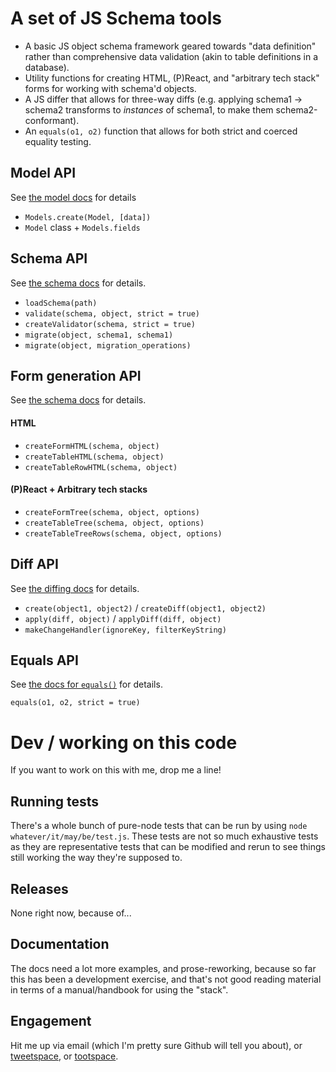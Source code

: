 # A set of JS Schema tools

- A basic JS object schema framework geared towards "data definition" rather than comprehensive data validation (akin to table definitions in a database).
- Utility functions for creating HTML, (P)React, and "arbitrary tech stack" forms for working with schema'd objects.
- A JS differ that allows for three-way diffs (e.g. applying schema1 → schema2 transforms to _instances_ of schema1, to make them schema2-conformant).
- An `equals(o1, o2)` function that allows for both strict and coerced equality testing.

## Model API

See [the model docs](./models/README.md) for details

- `Models.create(Model, [data])`
- `Model` class + `Models.fields`

## Schema API

See [the schema docs](./schema/README.md) for details.

- `loadSchema(path)`
- `validate(schema, object, strict = true)`
- `createValidator(schema, strict = true)`
- `migrate(object, schema1, schema1)`
- `migrate(object, migration_operations)`

## Form generation API

See [the schema docs](./schema/README.md) for details.

#### HTML

- `createFormHTML(schema, object)`
- `createTableHTML(schema, object)`
- `createTableRowHTML(schema, object)`

#### (P)React + Arbitrary tech stacks

- `createFormTree(schema, object, options)`
- `createTableTree(schema, object, options)`
- `createTableTreeRows(schema, object, options)`

## Diff API

See [the diffing docs](./diff/README.md) for details.

- `create(object1, object2)` / `createDiff(object1, object2)`
- `apply(diff, object)` / `applyDiff(diff, object)`
- `makeChangeHandler(ignoreKey, filterKeyString)`

## Equals API

See [the docs for `equals()`](./equals/README.md) for details.

`equals(o1, o2, strict = true)`

# Dev / working on this code

If you want to work on this with me, drop me a line!

## Running tests

There's a whole bunch of pure-node tests that can be run by using `node whatever/it/may/be/test.js`. These tests are not so much exhaustive tests as they are representative tests that can be modified and rerun to see things still working the way they're supposed to.

## Releases

None right now, because of...

## Documentation

The docs need a lot more examples, and prose-reworking, because so far this has been a development exercise, and that's not good reading material in terms of a manual/handbook for using the "stack".

## Engagement

Hit me up via email (which I'm pretty sure Github will tell you about), or [tweetspace](https://twitter.com/TheRealPomax), or [tootspace](https://mastodon.social/users/TheRealPomax).
